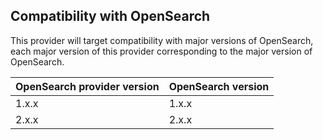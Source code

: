 ## Compatibility with OpenSearch

This provider will target compatibility with major versions of OpenSearch, each major version of this provider corresponding to the major version of OpenSearch.

| OpenSearch provider version | OpenSearch version     | 
| -----------                 | ---------              | 
| 1.x.x                       | 1.x.x                  | 
| 2.x.x                       | 2.x.x                  | 
